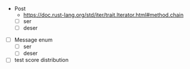 - Post
  - https://doc.rust-lang.org/std/iter/trait.Iterator.html#method.chain
  - [ ] ser
  - [ ] deser
- [ ] Message enum
  - [ ] ser
  - [ ] deser

- [ ] test score distribution
